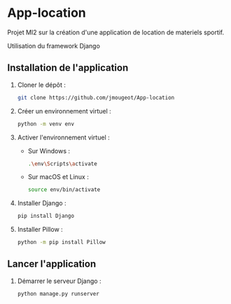 # App-location

Projet MI2 sur la création d'une application de location de materiels sportif. 

Utilisation du framework Django

## Installation de l'application

1. Cloner le dépôt :
   ```sh
   git clone https://github.com/jmougeot/App-location
   ```

2. Créer un environnement virtuel :
   ```sh
   python -m venv env
   ```

3. Activer l'environnement virtuel :
   - Sur Windows :
     ```sh
     .\env\Scripts\activate
     ```
   - Sur macOS et Linux :
     ```sh
     source env/bin/activate
     ```

4. Installer Django :
   ```sh
   pip install Django
   ```

5. Installer Pillow :
   ```sh
   python -m pip install Pillow
   ```

## Lancer l'application

1. Démarrer le serveur Django :
   ```sh
   python manage.py runserver
   ```
